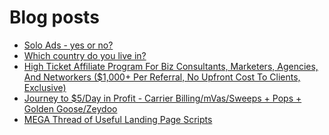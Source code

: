 # Blog posts
<!-- BLOG-POST-LIST:START -->
- [Solo Ads - yes or no?](https://afflift.com/f/threads/solo-ads-yes-or-no.10056/)
- [Which country do you live in?](https://afflift.com/f/threads/which-country-do-you-live-in.65/)
- [High Ticket Affiliate Program For Biz Consultants, Marketers, Agencies, And Networkers &lpar;$1,000+ Per Referral, No Upfront Cost To Clients, Exclusive&rpar;](https://afflift.com/f/threads/high-ticket-affiliate-program-for-biz-consultants-marketers-agencies-and-networkers-1-000-per-referral-no-upfront-cost-to-clients-exclusive.10055/)
- [Journey to $5/Day in Profit - Carrier Billing/mVas/Sweeps + Pops + Golden Goose/Zeydoo](https://afflift.com/f/threads/journey-to-5-day-in-profit-carrier-billing-mvas-sweeps-pops-golden-goose-zeydoo.9971/)
- [MEGA Thread of Useful Landing Page Scripts](https://afflift.com/f/threads/mega-thread-of-useful-landing-page-scripts.2595/)
<!-- BLOG-POST-LIST:END -->
